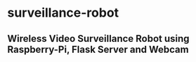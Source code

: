 # surveillance-robot
## Wireless Video Surveillance Robot using Raspberry-Pi, Flask Server and Webcam
